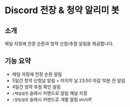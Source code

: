 # Discord 전장 & 청약 알리미 봇

## 소개
매일 자정에 전장 순환과 청약 신청/추첨 알림을 제공합니다.

## 기능 요약
- 매일 자정에 전장 순환 알림
- 5일간 청약 신청날 알림 + 마지막 날 23:50 마감 10분 전 알림
- 4일간 청약 추첨 확인 알림
- `/채널설정` 슬래시 커맨드로 알림 채널 지정
- `/알림설정` 슬래시 커맨드로 개별 알림 on/off

